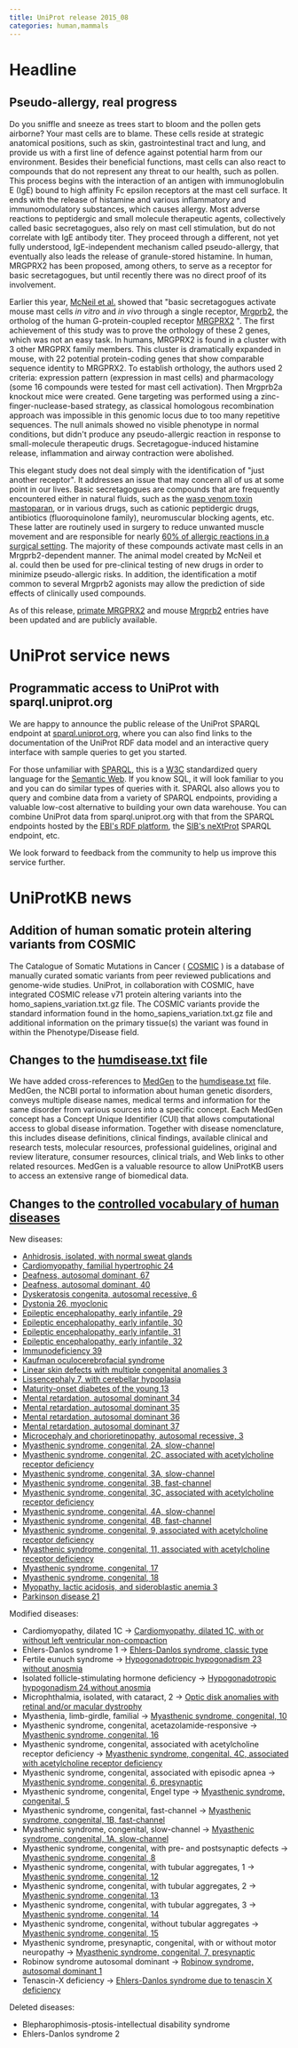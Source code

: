 ```yaml
---
title: UniProt release 2015_08
categories: human,mammals
---
```


# Headline

## Pseudo-allergy, real progress

Do you sniffle and sneeze as trees start to bloom and the pollen gets airborne? Your mast cells are to blame. These cells reside at strategic anatomical positions, such as skin, gastrointestinal tract and lung, and provide us with a first line of defence against potential harm from our environment. Besides their beneficial functions, mast cells can also react to compounds that do not represent any threat to our health, such as pollen. This process begins with the interaction of an antigen with immunoglobulin E (IgE) bound to high affinity Fc epsilon receptors at the mast cell surface. It ends with the release of histamine and various inflammatory and immunomodulatory substances, which causes allergy. Most adverse reactions to peptidergic and small molecule therapeutic agents, collectively called basic secretagogues, also rely on mast cell stimulation, but do not correlate with IgE antibody titer. They proceed through a different, not yet fully understood, IgE-independent mechanism called pseudo-allergy, that eventually also leads the release of granule-stored histamine. In human, MRGPRX2 has been proposed, among others, to serve as a receptor for basic secretagogues, but until recently there was no direct proof of its involvement.

Earlier this year, [McNeil et al.](http://www.ncbi.nlm.nih.gov/pubmed/25517090) showed that "basic secretagogues activate mouse mast cells *in vitro* and *in vivo* through a single receptor, [Mrgprb2](http://www.uniprot.org/uniprot/?query=Q3KNA1), the ortholog of the human G-protein-coupled receptor [MRGPRX2](http://www.uniprot.org/uniprot/?query=Q96LB1) ". The first achievement of this study was to prove the orthology of these 2 genes, which was not an easy task. In humans, MRGPRX2 is found in a cluster with 3 other MRGPRX family members. This cluster is dramatically expanded in mouse, with 22 potential protein-coding genes that show comparable sequence identity to MRGPRX2. To establish orthology, the authors used 2 criteria: expression pattern (expression in mast cells) and pharmacology (some 16 compounds were tested for mast cell activation). Then Mrgprb2a knockout mice were created. Gene targeting was performed using a zinc-finger-nuclease-based strategy, as classical homologous recombination approach was impossible in this genomic locus due to too many repetitive sequences. The null animals showed no visible phenotype in normal conditions, but didn't produce any pseudo-allergic reaction in response to small-molecule therapeutic drugs. Secretagogue-induced histamine release, inflammation and airway contraction were abolished.

This elegant study does not deal simply with the identification of "just another receptor". It addresses an issue that may concern all of us at some point in our lives. Basic secretagogues are compounds that are frequently encountered either in natural fluids, such as the [wasp venom toxin mastoparan](https://en.wikipedia.org/wiki/Mastoparan), or in various drugs, such as cationic peptidergic drugs, antibiotics (fluoroquinolone family), neuromuscular blocking agents, etc. These latter are routinely used in surgery to reduce unwanted muscle movement and are responsible for nearly [60% of allergic reactions in a surgical setting](http://www.ncbi.nlm.nih.gov/pubmed/21497888). The majority of these compounds activate mast cells in an Mrgprb2-dependent manner. The animal model created by McNeil et al. could then be used for pre-clinical testing of new drugs in order to minimize pseudo-allergic risks. In addition, the identification a motif common to several Mrgprb2 agonists may allow the prediction of side effects of clinically used compounds.

As of this release, [primate MRGPRX2](http://www.uniprot.org/uniprot/?query=gene:mrgprx2+NOT+organism:10090+AND+reviewed:yes) and mouse [Mrgprb2](http://www.uniprot.org/uniprot/?query=Q3KNA1) entries have been updated and are publicly available.

# UniProt service news

## Programmatic access to UniProt with sparql.uniprot.org

We are happy to announce the public release of the UniProt SPARQL endpoint at [sparql.uniprot.org](http://sparql.uniprot.org), where you can also find links to the documentation of the UniProt RDF data model and an interactive query interface with sample queries to get you started.

For those unfamiliar with [SPARQL](https://en.wikipedia.org/wiki/SPARQL), this is a [W3C](https://en.wikipedia.org/wiki/World%5FWide%5FWeb%5FConsortium) standardized query language for the [Semantic Web](https://en.wikipedia.org/wiki/Semantic%5FWeb). If you know SQL, it will look familiar to you and you can do similar types of queries with it. SPARQL also allows you to query and combine data from a variety of SPARQL endpoints, providing a valuable low-cost alternative to building your own data warehouse. You can combine UniProt data from sparql.uniprot.org with that from the SPARQL endpoints hosted by the [EBI's RDF platform](https://www.ebi.ac.uk/rdf/), the [SIB's neXtProt](http://snorql.nextprot.org) SPARQL endpoint, etc.

We look forward to feedback from the community to help us improve this service further.

# UniProtKB news

## Addition of human somatic protein altering variants from COSMIC

The Catalogue of Somatic Mutations in Cancer ( [COSMIC](http://cancer.sanger.ac.uk/cosmic) ) is a database of manually curated somatic variants from peer reviewed publications and genome-wide studies. UniProt, in collaboration with COSMIC, have integrated COSMIC release v71 protein altering variants into the homo\_sapiens\_variation.txt.gz file. The COSMIC variants provide the standard information found in the homo\_sapiens\_variation.txt.gz file and additional information on the primary tissue(s) the variant was found in within the Phenotype/Disease field.

## Changes to the [humdisease.txt](https://ftp.uniprot.org/pub/databases/uniprot/current_release/knowledgebase/complete/docs/humdisease) file

We have added cross-references to [MedGen](http://www.ncbi.nlm.nih.gov/medgen/) to the [humdisease.txt](https://ftp.uniprot.org/pub/databases/uniprot/current_release/knowledgebase/complete/docs/humdisease) file. MedGen, the NCBI portal to information about human genetic disorders, conveys multiple disease names, medical terms and information for the same disorder from various sources into a specific concept. Each MedGen concept has a Concept Unique Identifier (CUI) that allows computational access to global disease information. Together with disease nomenclature, this includes disease definitions, clinical findings, available clinical and research tests, molecular resources, professional guidelines, original and review literature, consumer resources, clinical trials, and Web links to other related resources. MedGen is a valuable resource to allow UniProtKB users to access an extensive range of biomedical data.

## Changes to the [controlled vocabulary of human diseases](https://ftp.uniprot.org/pub/databases/uniprot/current_release/knowledgebase/complete/docs/humdisease)

New diseases:

-   [Anhidrosis, isolated, with normal sweat glands](http://www.uniprot.org/diseases/DI-04405)
-   [Cardiomyopathy, familial hypertrophic 24](http://www.uniprot.org/diseases/DI-04407)
-   [Deafness, autosomal dominant, 67](http://www.uniprot.org/diseases/DI-04416)
-   [Deafness, autosomal dominant, 40](http://www.uniprot.org/diseases/DI-04417)
-   [Dyskeratosis congenita, autosomal recessive, 6](http://www.uniprot.org/diseases/DI-04424)
-   [Dystonia 26, myoclonic](http://www.uniprot.org/diseases/DI-04408)
-   [Epileptic encephalopathy, early infantile, 29](http://www.uniprot.org/diseases/DI-04412)
-   [Epileptic encephalopathy, early infantile, 30](http://www.uniprot.org/diseases/DI-04413)
-   [Epileptic encephalopathy, early infantile, 31](http://www.uniprot.org/diseases/DI-04414)
-   [Epileptic encephalopathy, early infantile, 32](http://www.uniprot.org/diseases/DI-04415)
-   [Immunodeficiency 39](http://www.uniprot.org/diseases/DI-04423)
-   [Kaufman oculocerebrofacial syndrome](http://www.uniprot.org/diseases/DI-04406)
-   [Linear skin defects with multiple congenital anomalies 3](http://www.uniprot.org/diseases/DI-04409)
-   [Lissencephaly 7, with cerebellar hypoplasia](http://www.uniprot.org/diseases/DI-04422)
-   [Maturity-onset diabetes of the young 13](http://www.uniprot.org/diseases/DI-04404)
-   [Mental retardation, autosomal dominant 34](http://www.uniprot.org/diseases/DI-04418)
-   [Mental retardation, autosomal dominant 35](http://www.uniprot.org/diseases/DI-04419)
-   [Mental retardation, autosomal dominant 36](http://www.uniprot.org/diseases/DI-04420)
-   [Mental retardation, autosomal dominant 37](http://www.uniprot.org/diseases/DI-04421)
-   [Microcephaly and chorioretinopathy, autosomal recessive, 3](http://www.uniprot.org/diseases/DI-04411)
-   [Myasthenic syndrome, congenital, 2A, slow-channel](http://www.uniprot.org/diseases/DI-04393)
-   [Myasthenic syndrome, congenital, 2C, associated with acetylcholine receptor deficiency](http://www.uniprot.org/diseases/DI-04398)
-   [Myasthenic syndrome, congenital, 3A, slow-channel](http://www.uniprot.org/diseases/DI-04394)
-   [Myasthenic syndrome, congenital, 3B, fast-channel](http://www.uniprot.org/diseases/DI-04395)
-   [Myasthenic syndrome, congenital, 3C, associated with acetylcholine receptor deficiency](http://www.uniprot.org/diseases/DI-04399)
-   [Myasthenic syndrome, congenital, 4A, slow-channel](http://www.uniprot.org/diseases/DI-04397)
-   [Myasthenic syndrome, congenital, 4B, fast-channel](http://www.uniprot.org/diseases/DI-04396)
-   [Myasthenic syndrome, congenital, 9, associated with acetylcholine receptor deficiency](http://www.uniprot.org/diseases/DI-04400)
-   [Myasthenic syndrome, congenital, 11, associated with acetylcholine receptor deficiency](http://www.uniprot.org/diseases/DI-04401)
-   [Myasthenic syndrome, congenital, 17](http://www.uniprot.org/diseases/DI-04402)
-   [Myasthenic syndrome, congenital, 18](http://www.uniprot.org/diseases/DI-04403)
-   [Myopathy, lactic acidosis, and sideroblastic anemia 3](http://www.uniprot.org/diseases/DI-04410)
-   [Parkinson disease 21](http://www.uniprot.org/diseases/DI-04425)

Modified diseases:

-   Cardiomyopathy, dilated 1C -&gt; [Cardiomyopathy, dilated 1C, with or without left ventricular non-compaction](http://www.uniprot.org/diseases/DI-00212)
-   Ehlers-Danlos syndrome 1 -&gt; [Ehlers-Danlos syndrome, classic type](http://www.uniprot.org/diseases/DI-00436)
-   Fertile eunuch syndrome -&gt; [Hypogonadotropic hypogonadism 23 without anosmia](http://www.uniprot.org/diseases/DI-01614)
-   Isolated follicle-stimulating hormone deficiency -&gt; [Hypogonadotropic hypogonadism 24 without anosmia](http://www.uniprot.org/diseases/DI-01840)
-   Microphthalmia, isolated, with cataract, 2 -&gt; [Optic disk anomalies with retinal and/or macular dystrophy](http://www.uniprot.org/diseases/DI-00757)
-   Myasthenia, limb-girdle, familial -&gt; [Myasthenic syndrome, congenital, 10](http://www.uniprot.org/diseases/DI-00494)
-   Myasthenic syndrome, congenital, acetazolamide-responsive -&gt; [Myasthenic syndrome, congenital, 16](http://www.uniprot.org/diseases/DI-00365)
-   Myasthenic syndrome, congenital, associated with acetylcholine receptor deficiency -&gt; [Myasthenic syndrome, congenital, 4C, associated with acetylcholine receptor deficiency](http://www.uniprot.org/diseases/DI-00369)
-   Myasthenic syndrome, congenital, associated with episodic apnea -&gt; [Myasthenic syndrome, congenital, 6, presynaptic](http://www.uniprot.org/diseases/DI-00370)
-   Myasthenic syndrome, congenital, Engel type -&gt; [Myasthenic syndrome, congenital, 5](http://www.uniprot.org/diseases/DI-00366)
-   Myasthenic syndrome, congenital, fast-channel -&gt; [Myasthenic syndrome, congenital, 1B, fast-channel](http://www.uniprot.org/diseases/DI-00367)
-   Myasthenic syndrome, congenital, slow-channel -&gt; [Myasthenic syndrome, congenital, 1A, slow-channel](http://www.uniprot.org/diseases/DI-00368)
-   Myasthenic syndrome, congenital, with pre- and postsynaptic defects -&gt; [Myasthenic syndrome, congenital, 8](http://www.uniprot.org/diseases/DI-04109)
-   Myasthenic syndrome, congenital, with tubular aggregates, 1 -&gt; [Myasthenic syndrome, congenital, 12](http://www.uniprot.org/diseases/DI-03084)
-   Myasthenic syndrome, congenital, with tubular aggregates, 2 -&gt; [Myasthenic syndrome, congenital, 13](http://www.uniprot.org/diseases/DI-03511)
-   Myasthenic syndrome, congenital, with tubular aggregates, 3 -&gt; [Myasthenic syndrome, congenital, 14](http://www.uniprot.org/diseases/DI-04340)
-   Myasthenic syndrome, congenital, without tubular aggregates -&gt; [Myasthenic syndrome, congenital, 15](http://www.uniprot.org/diseases/DI-04339)
-   Myasthenic syndrome, presynaptic, congenital, with or without motor neuropathy -&gt; [Myasthenic syndrome, congenital, 7, presynaptic](http://www.uniprot.org/diseases/DI-04255)
-   Robinow syndrome autosomal dominant -&gt; [Robinow syndrome, autosomal dominant 1](http://www.uniprot.org/diseases/DI-03227)
-   Tenascin-X deficiency -&gt; [Ehlers-Danlos syndrome due to tenascin X deficiency](http://www.uniprot.org/diseases/DI-01097)

Deleted diseases:

-   Blepharophimosis-ptosis-intellectual disability syndrome
-   Ehlers-Danlos syndrome 2
